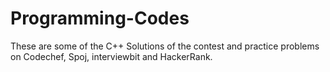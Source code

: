 # Programming-Codes
These are some of the C++ Solutions of the contest and practice problems on Codechef, Spoj, interviewbit and HackerRank.
